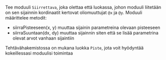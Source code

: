 Tee moduuli `Siirrettava`, joka olettaa että luokassa, johon moduuli liitetään on sen sijainnin kordinaatit kertovat oliomuuttujat `@x` ja `@y`. Moduuli määrittelee metodit:
* siirraPisteeseen(x, y) muuttaa sijainin parametreina olevaan pisteeseen
* siirraSuuntaan(dx, dy) muuttaa sijainnin siten että se lisää parametrina olevat arvot vanhaan sijaintiin

Tehtävähakemistossa on mukana luokka `Piste`, jota voit hyödyntää kokeillessasi moduulisi toimintaa